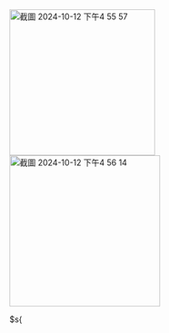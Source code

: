 
<img width="256" alt="截圖 2024-10-12 下午4 55 57" src="https://github.com/user-attachments/assets/0a03d596-14b5-4fc7-8024-6d72daa91e37">


<img width="265" alt="截圖 2024-10-12 下午4 56 14" src="https://github.com/user-attachments/assets/314c94d8-5c4b-45e6-bbd7-a3903040c359">

$s{

